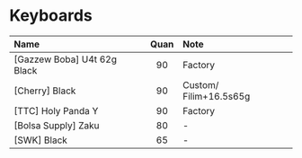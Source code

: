 # Keyboards

| Name | Quan | Note |
| :--- | :---: | :--- |
| [Gazzew Boba] U4t 62g Black | 90 | Factory |
| [Cherry] Black | 90 | Custom/ Filim+16.5s65g |
| [TTC] Holy Panda Y | 90 | Factory |
| [Bolsa Supply] Zaku | 80 | - |
| [SWK] Black | 65 | - |
